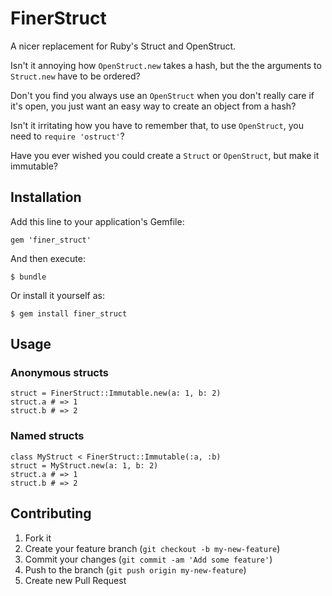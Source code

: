 # FinerStruct

A nicer replacement for Ruby's Struct and OpenStruct.

Isn't it annoying how `OpenStruct.new` takes a hash, but the the arguments to `Struct.new` have to be ordered?

Don't you find you always use an `OpenStruct` when you don't really care if it's open, you just want an easy way to create an object from a hash?

Isn't it irritating how you have to remember that, to use `OpenStruct`, you need to `require 'ostruct'`?

Have you ever wished you could create a `Struct` or `OpenStruct`, but make it immutable?

## Installation

Add this line to your application's Gemfile:

    gem 'finer_struct'

And then execute:

    $ bundle

Or install it yourself as:

    $ gem install finer_struct

## Usage

### Anonymous structs

    struct = FinerStruct::Immutable.new(a: 1, b: 2)
    struct.a # => 1
    struct.b # => 2

### Named structs

    class MyStruct < FinerStruct::Immutable(:a, :b)
    struct = MyStruct.new(a: 1, b: 2)
    struct.a # => 1
    struct.b # => 2

## Contributing

1. Fork it
2. Create your feature branch (`git checkout -b my-new-feature`)
3. Commit your changes (`git commit -am 'Add some feature'`)
4. Push to the branch (`git push origin my-new-feature`)
5. Create new Pull Request
